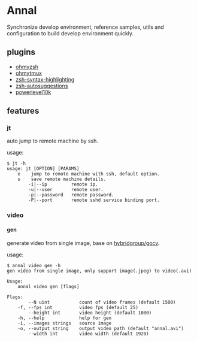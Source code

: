 # Annal

Synchronize develop environment, reference samples, utils and configuration to build develop environment quickly.

## plugins

* [ohmyzsh](https://github.com/ohmyzsh/ohmyzsh)
* [ohmytmux](https://github.com/gpakosz/.tmux)
* [zsh-syntax-highlighting](https://github.com/zsh-users/zsh-syntax-highlighting)
* [zsh-autosuggestions](https://github.com/zsh-users/zsh-autosuggestions)
* [powerlevel10k](https://github.com/romkatv/powerlevel10k)

## features

### jt

auto jump to remote machine by ssh.

usage:

``` shell
$ jt -h
usage: jt [OPTION] [PARAMS]
    e    jump to remote machine with ssh, default option.
    s    save remote machine details.
        -i|--ip         remote ip.
        -u|--user       remote user.
        -p|--password   remote password.
        -P|--port       remote sshd service binding port.
```

### video

#### gen

generate video from single image, base on [hybridgroup/gocv](https://github.com/hybridgroup/gocv).

usage:

```shell
$ annal video gen -h
gen video from single image, only support image(.jpeg) to video(.avi)

Usage:
    annal video gen [flags]

Flags:
        --N uint           count of video frames (default 1500)
    -f, --fps int          video fps (default 25)
        --height int       video height (default 1080)
    -h, --help             help for gen
    -i, --images strings   source image
    -o, --output string    output video path (default "annal.avi")
        --width int        video width (default 1920)
```
